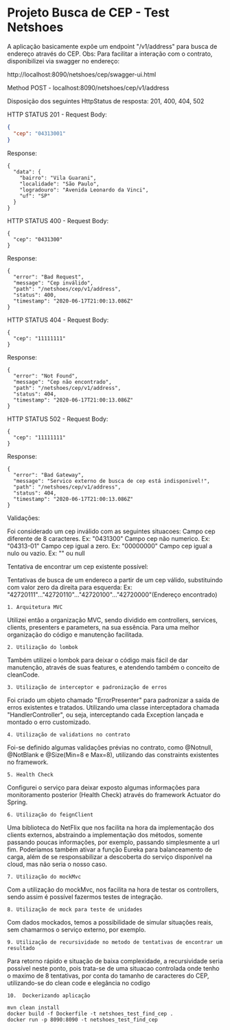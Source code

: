 # Projeto Busca de CEP - Test Netshoes

A aplicação basicamente expôe um endpoint "/v1/address" para busca de endereço através do CEP.
Obs: Para facilitar a interação com o contrato, disponibilizei via swagger no endereço:

http://localhost:8090/netshoes/cep/swagger-ui.html 

Method POST - localhost:8090/netshoes/cep/v1/address

Disposição dos seguintes HttpStatus de resposta: 201, 400, 404, 502

HTTP STATUS 201 - Request Body:
```json
{
  "cep": "04313001"
}
```
Response:
```
{
  "data": {
    "bairro": "Vila Guarani",
    "localidade": "São Paulo",
    "logradouro": "Avenida Leonardo da Vinci",
    "uf": "SP"
  }
}
```
HTTP STATUS 400 - Request Body:
```
{
  "cep": "0431300"
}
```
Response:
```
{
  "error": "Bad Request",
  "message": "Cep inválido",
  "path": "/netshoes/cep/v1/address",
  "status": 400,
  "timestamp": "2020-06-17T21:00:13.086Z"
}
```
HTTP STATUS 404 - Request Body:
```
{
  "cep": "11111111"
}
```
Response:
```
{
  "error": "Not Found",
  "message": "Cep não encontrado",
  "path": "/netshoes/cep/v1/address",
  "status": 404,
  "timestamp": "2020-06-17T21:00:13.086Z"
}
```
HTTP STATUS 502 - Request Body:
```
{
  "cep": "11111111"
}
```
Response:
```
{
  "error": "Bad Gateway",
  "message": "Servico externo de busca de cep está indisponivel!",
  "path": "/netshoes/cep/v1/address",
  "status": 404,
  "timestamp": "2020-06-17T21:00:13.086Z"
}
```
Validações:

Foi considerado um cep inválido com as seguintes situacoes:
Campo cep diferente de 8 caracteres. Ex: "0431300"
Campo cep não numerico. Ex: "04313-01"
Campo cep igual a zero. Ex: "00000000"
Campo cep igual a nulo ou vazio. Ex: "" ou null

Tentativa de encontrar um cep existente possível:

Tentativas de busca de um endereco a partir de um cep válido, substituindo com valor zero da direita para esquerda:
Ex: "42720111"..."42720110"..."42720100"..."42720000"(Endereço encontrado)

    1. Arquitetura MVC

Utilizei então a organização MVC, sendo dividido em controllers, services, clients, presenters e parameters, na sua essência. Para uma melhor organização do código e manutenção facilitada.

    2. Utilização do lombok

Também utilizei o lombok para deixar o código mais fácil de dar manutenção, através de suas features, e atendendo também o conceito de cleanCode.

    3. Utilização de interceptor e padronização de erros

Foi criado um objeto chamado "ErrorPresenter" para padronizar a saída de erros existentes e tratados. Utilizando uma classe interceptadora chamada "HandlerController", ou seja, interceptando cada Exception lançada e montado o erro customizado.

    4. Utilização de validations no contrato

Foi-se definido algumas validações prévias no contrato, como @Notnull, @NotBlank e @Size(Min=8 e Max=8), utilizando das constraints existentes no framework.

    5. Health Check

Configurei o serviço para deixar exposto algumas informações para monitoramento posterior (Health Check) através do framework Actuator do Spring.

    6. Utilização do feignClient

Uma biblioteca do NetFlix que nos facilita na hora da implementação dos clients externos, abstraindo a implementação dos métodos, somente passando poucas informações, por exemplo, passando simplesmente a url fim. Poderíamos também ativar a função Eureka para balanceamento de carga, além de se responsabilizar a descoberta do serviço disponível na cloud, mas não seria o nosso caso. 

    7. Utilização do mockMvc

Com a utilização do mockMvc, nos facilita na hora de testar os controllers, sendo assim é possível fazermos testes de integração.

    8. Utilização de mock para teste de unidades

Com dados mockados, temos a possibilidade de simular situações reais, sem chamarmos o serviço externo, por exemplo.

    9. Utilização de recursividade no metodo de tentativas de encontrar um resultado 

Para retorno rápido e situação de baixa complexidade, a recursividade seria possível neste ponto, pois trata-se de uma situacao controlada onde tenho o maximo de 8 tentativas, por conta do tamanho de caracteres do CEP, utilizando-se do clean code e elegância no codigo


    10.  Dockerizando aplicação
```
mvn clean install
docker build -f Dockerfile -t netshoes_test_find_cep .
docker run -p 8090:8090 -t netshoes_test_find_cep
```
